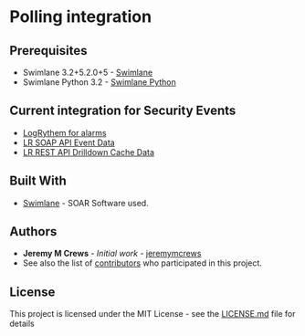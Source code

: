 # Polling integration

## Prerequisites

* Swimlane 3.2+5.2.0+5 - [Swimlane](http://www.swimlane.com)
* Swimlane Python 3.2 - [Swimlane Python](https://swimlane-python-driver.readthedocs.io/en/stable/)

## Current integration for Security Events
* [LogRythem for alarms]()
* [LR SOAP API Event Data]()
* [LR REST API Drilldown Cache Data]()

## Built With

* [Swimlane](http://www.swimlane.com) - SOAR Software used.

## Authors

* **Jeremy M Crews** - *Initial work* - [jeremymcrews](https://github.com/jeremymcrews)
* See also the list of [contributors](https://github.com/PhoenixNAP-SecuritySrvs/Swimlane-3.2-Applications/contributors) who participated in this project.

## License

This project is licensed under the MIT License - see the [LICENSE.md](LICENSE.md) file for details